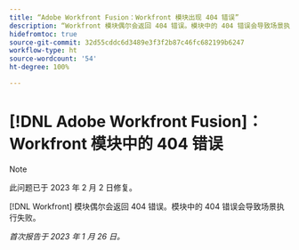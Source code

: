 ```yaml
---
title: “Adobe Workfront Fusion：Workfront 模块出现 404 错误”
description: “Workfront 模块偶尔会返回 404 错误。模块中的 404 错误会导致场景执行失败。”
hidefromtoc: true
source-git-commit: 32d55cddc6d3489e3f3f2b87c46fc682199b6247
workflow-type: ht
source-wordcount: '54'
ht-degree: 100%

---
```



# [!DNL Adobe Workfront Fusion]：Workfront 模块中的 404 错误

>[!NOTE]
>
>此问题已于 2023 年 2 月 2 日修复。

[!DNL Workfront] 模块偶尔会返回 404 错误。模块中的 404 错误会导致场景执行失败。

_首次报告于 2023 年 1 月 26 日。_

